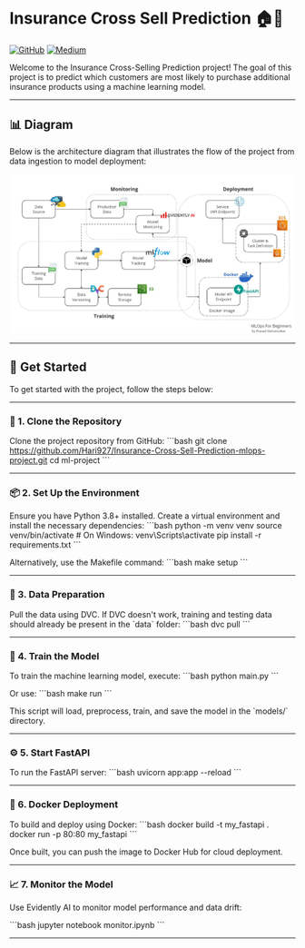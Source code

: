 # Insurance Cross Sell Prediction 🏠🏥
[![GitHub](https://img.shields.io/badge/GitHub-code-blue?style=flat&logo=github&logoColor=white&color=red)](https://github.com/prsdm/mlops-project) [![Medium](https://img.shields.io/badge/Medium-view_article-green?style=flat&logo=medium&logoColor=white&color=green)](https://medium.com/@prasadmahamulkar/machine-learning-operations-mlops-for-beginners-a5686bfe02b2)

Welcome to the Insurance Cross-Selling Prediction project! The goal of this project is to predict which customers are most likely to purchase additional insurance products using a machine learning model.

---

## 📊 Diagram
Below is the architecture diagram that illustrates the flow of the project from data ingestion to model deployment:

![Image](docs/mlops.jpg)

---

## 🚀 Get Started
To get started with the project, follow the steps below:

---

### 🔧 1. Clone the Repository
Clone the project repository from GitHub:
\`\`\`bash
git clone https://github.com/Hari927/Insurance-Cross-Sell-Prediction-mlops-project.git
cd ml-project
\`\`\`

---

### 📦 2. Set Up the Environment
Ensure you have Python 3.8+ installed. Create a virtual environment and install the necessary dependencies:
\`\`\`bash
python -m venv venv
source venv/bin/activate  # On Windows: venv\Scripts\activate
pip install -r requirements.txt
\`\`\`

Alternatively, use the Makefile command:
\`\`\`bash
make setup
\`\`\`

---

### 📁 3. Data Preparation
Pull the data using DVC. If DVC doesn't work, training and testing data should already be present in the \`data\` folder:
\`\`\`bash
dvc pull
\`\`\`

---

### 🧠 4. Train the Model
To train the machine learning model, execute:
\`\`\`bash
python main.py
\`\`\`

Or use:
\`\`\`bash
make run
\`\`\`

This script will load, preprocess, train, and save the model in the \`models/\` directory.

---

### ⚙️ 5. Start FastAPI
To run the FastAPI server:
\`\`\`bash
uvicorn app:app --reload
\`\`\`

---

### 🐳 6. Docker Deployment
To build and deploy using Docker:
\`\`\`bash
docker build -t my_fastapi .
docker run -p 80:80 my_fastapi
\`\`\`

Once built, you can push the image to Docker Hub for cloud deployment.

---

### 📈 7. Monitor the Model
Use Evidently AI to monitor model performance and data drift:

\`\`\`bash
jupyter notebook monitor.ipynb
\`\`\`

---
